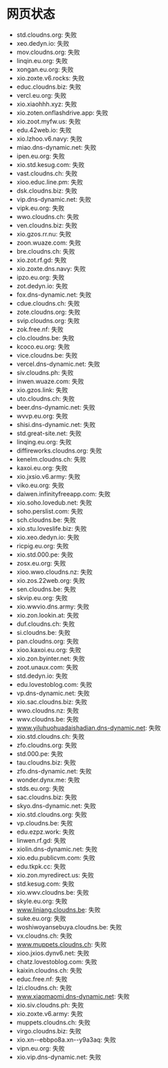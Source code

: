 # 网页状态
- std.cloudns.org: 失败
- xeo.dedyn.io: 失败
- mov.cloudns.org: 失败
- linqin.eu.org: 失败
- xongan.eu.org: 失败
- xio.zoxte.v6.rocks: 失败
- educ.cloudns.biz: 失败
- vercl.eu.org: 失败
- xio.xiaohhh.xyz: 失败
- xio.zoten.onflashdrive.app: 失败
- xio.zoot.myfw.us: 失败
- edu.42web.io: 失败
- xio.lzhoo.v6.navy: 失败
- miao.dns-dynamic.net: 失败
- ipen.eu.org: 失败
- xio.std.kesug.com: 失败
- vast.cloudns.ch: 失败
- xioo.educ.line.pm: 失败
- dsk.cloudns.biz: 失败
- vip.dns-dynamic.net: 失败
- vipk.eu.org: 失败
- wwo.cloudns.ch: 失败
- ven.cloudns.biz: 失败
- xio.gzos.rr.nu: 失败
- zoon.wuaze.com: 失败
- bre.cloudns.ch: 失败
- xio.zot.rf.gd: 失败
- xio.zoxte.dns.navy: 失败
- ipzo.eu.org: 失败
- zot.dedyn.io: 失败
- fox.dns-dynamic.net: 失败
- cdue.cloudns.ch: 失败
- zote.cloudns.org: 失败
- svip.cloudns.org: 失败
- zok.free.nf: 失败
- clo.cloudns.be: 失败
- kcoco.eu.org: 失败
- vice.cloudns.be: 失败
- vercel.dns-dynamic.net: 失败
- siv.cloudns.ph: 失败
- inwen.wuaze.com: 失败
- xio.gzos.link: 失败
- uto.cloudns.ch: 失败
- beer.dns-dynamic.net: 失败
- wvvp.eu.org: 失败
- shisi.dns-dynamic.net: 失败
- std.great-site.net: 失败
- linqing.eu.org: 失败
- diffireworks.cloudns.org: 失败
- kenelm.cloudns.ch: 失败
- kaxoi.eu.org: 失败
- xio.jxsio.v6.army: 失败
- viko.eu.org: 失败
- daiwen.infinityfreeapp.com: 失败
- xio.soho.lovedub.net: 失败
- soho.perslist.com: 失败
- sch.cloudns.be: 失败
- xio.stu.loveslife.biz: 失败
- xio.xeo.dedyn.io: 失败
- ricpig.eu.org: 失败
- xio.std.000.pe: 失败
- zosx.eu.org: 失败
- xioo.wwo.cloudns.nz: 失败
- xio.zos.22web.org: 失败
- sen.cloudns.be: 失败
- skvip.eu.org: 失败
- xio.wwvio.dns.army: 失败
- xio.zon.lookin.at: 失败
- duf.cloudns.ch: 失败
- si.cloudns.be: 失败
- pan.cloudns.org: 失败
- xioo.kaxoi.eu.org: 失败
- xio.zon.byinter.net: 失败
- zoot.unaux.com: 失败
- std.dedyn.io: 失败
- edu.lovestoblog.com: 失败
- vp.dns-dynamic.net: 失败
- xio.sac.cloudns.biz: 失败
- wwo.cloudns.nz: 失败
- wwv.cloudns.be: 失败
- www.yiluhuohuadaishadian.dns-dynamic.net: 失败
- xio.std.cloudns.ch: 失败
- zfo.cloudns.org: 失败
- std.000.pe: 失败
- tau.cloudns.biz: 失败
- zfo.dns-dynamic.net: 失败
- wonder.dynx.me: 失败
- stds.eu.org: 失败
- sac.cloudns.biz: 失败
- skyo.dns-dynamic.net: 失败
- xio.std.cloudns.org: 失败
- vp.cloudns.be: 失败
- edu.ezpz.work: 失败
- linwen.rf.gd: 失败
- xiolin.dns-dynamic.net: 失败
- xio.edu.publicvm.com: 失败
- edu.tkpk.cc: 失败
- xio.zon.myredirect.us: 失败
- std.kesug.com: 失败
- xio.wwv.cloudns.be: 失败
- skyle.eu.org: 失败
- www.liniang.cloudns.be: 失败
- suke.eu.org: 失败
- woshiwoyansebuya.cloudns.be: 失败
- vx.cloudns.ch: 失败
- www.muppets.cloudns.ch: 失败
- xioo.jxios.dynv6.net: 失败
- chatz.lovestoblog.com: 失败
- kaixin.cloudns.ch: 失败
- educ.free.nf: 失败
- lzi.cloudns.ch: 失败
- www.xiaomaomi.dns-dynamic.net: 失败
- xio.siv.cloudns.ph: 失败
- xio.zoxte.v6.army: 失败
- muppets.cloudns.ch: 失败
- virgo.cloudns.biz: 失败
- xio.xn--ebbpo8a.xn--y9a3aq: 失败
- vipn.eu.org: 失败
- xio.vip.dns-dynamic.net: 失败
